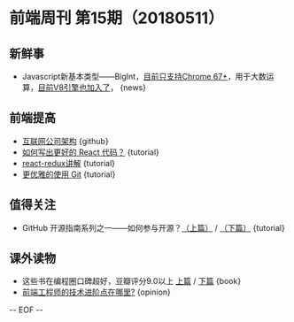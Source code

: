 # 前端周刊 第15期（20180511）

## 新鲜事
- Javascript新基本类型——BigInt，[目前只支持Chrome 67+](https://developers.google.com/web/updates/2018/05/bigint)，用于大数运算，[目前V8引擎也加入了](https://v8project.blogspot.jp/2018/05/bigint.html?utm_source=ESnextNews.com&utm_medium=Weekly+Newsletter&utm_campaign=2018-05-08)， {news}

## 前端提高
- [互联网公司架构](https://github.com/davideuler/architecture.of.internet-product) {github}
- [如何写出更好的 React 代码？](https://juejin.im/post/5ae975d26fb9a07aa92588b7) {tutorial}
- [react-redux讲解](https://juejin.im/post/5af00705f265da0ba60fb844) {tutorial}
- [更优雅的使用 Git](https://juejin.im/post/5af152c1518825673e359539) {tutorial}

## 值得关注
- GitHub 开源指南系列之一——如何参与开源？[（上篇）](https://mp.weixin.qq.com/s/2iyZlUZQ7RTNXGJoE-0Gqg) / [（下篇）](https://mp.weixin.qq.com/s/IF4TRYCVhFEtV_1CDv8_3w) {tutorial}

## 课外读物
- 这些书在编程圈口碑超好，豆瓣评分9.0以上 [上篇](https://mp.weixin.qq.com/s/aXQNK5UUh27LRbvel0brfg) / [下篇](https://mp.weixin.qq.com/s/298e4UXPR7PO1jux2gJsQA) {book}
- [前端工程师的技术进阶点在哪里?](https://mp.weixin.qq.com/s/-CLEXb_-xkm43dqKSJbFCQ) {opinion}

[//]: # (分类图标
    新闻 {news}
    视频 {video}
    教程 {tutorial}
    代码 {code}
    演示 {demo}
    观点 {opinion}
    技巧 {tips}
    工具 {tools}
    书籍 {book}
    文档 {doc}
    GayHub {github}
    规范 {w3c}
    规范 {mdn}
    Three.js {threejs}
  )

-- EOF --
